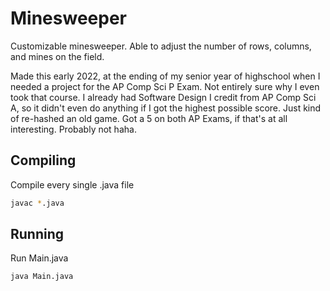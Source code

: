 # Minesweeper
Customizable minesweeper. Able to adjust the number of rows, columns, and mines on the field.

Made this early 2022, at the ending of my senior year of highschool when I needed a project for the AP Comp Sci P Exam. Not entirely sure why I even took that course. I already had Software Design I credit from AP Comp Sci A, so it didn't even do anything if I got the highest possible score. Just kind of re-hashed an old game. Got a 5 on both AP Exams, if that's at all interesting. Probably not haha.

## Compiling
Compile every single .java file
```bash
javac *.java
```

## Running
Run Main.java
```bash
java Main.java
```
